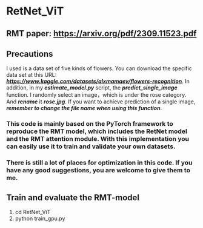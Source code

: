 # RetNet_ViT
## RMT paper: https://arxiv.org/pdf/2309.11523.pdf
## Precautions
I used is a data set of five kinds of flowers. You can download the specific data set at this URL: ___https://www.kaggle.com/datasets/alxmamaev/flowers-recognition___.
In addition, in my ___estimate_model.py___ script, the ___predict_single_image___ function. I randomly select an image，which is under the rose category. And ___rename___ it ___rose.jpg___. If you want to achieve prediction of a single image, ___remember to change the file name when using this function___.

### This code is mainly based on the PyTorch framework to reproduce the RMT model, which includes the RetNet model and the RMT attention module. With this implementation you can easily use it to train and validate your own datasets.
### There is still a lot of places for optimization in this code. If you have any good suggestions, you are welcome to give them to me.

## Train and evaluate the RMT-model
1. cd RetNet_ViT
2. python train_gpu.py
